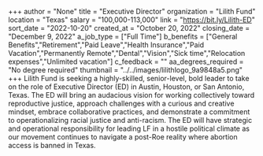 +++
author = "None"
title = "Executive Director"
organization = "Lilith Fund"
location = "Texas"
salary = "100,000-113,000"
link = "https://bit.ly/Lilith-ED"
sort_date = "2022-10-20"
created_at = "October 20, 2022"
closing_date = "December 9, 2022"
a_job_type = ["Full Time"]
b_benefits = ["General Benefits","Retirement","Paid Leave","Health Insurance","Paid Vacation","Permanently Remote","Dental","Vision","Sick time","Relocation expenses","Unlimited vacation"]
c_feedback = ""
aa_degrees_required = "No degree required"
thumbnail = "../../images/lilithlogo_9a9848a5.png"
+++
Lilith Fund is seeking a highly-skilled, senior-level, bold leader to take on the role of Executive Director (ED) in Austin, Houston, or San Antonio, Texas. The ED will bring an audacious vision for working collectively toward reproductive justice, approach challenges with a curious and creative mindset, embrace collaborative practices, and demonstrate a commitment to operationalizing racial justice and anti-racism. The ED will have strategic and operational responsibility for leading LF in a hostile political climate as our movement continues to navigate a post-Roe reality where abortion access is banned in Texas.